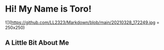 # Hi! My Name is Toro!
![](https://github.com/LL2323/Markdown/blob/main/20210328_172249.jpg = 250x250)

## A Little Bit About Me
